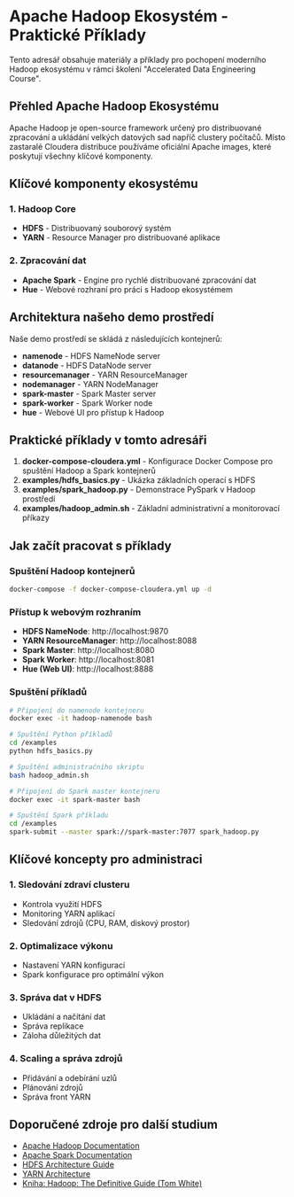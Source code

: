 # Apache Hadoop Ekosystém - Praktické Příklady

Tento adresář obsahuje materiály a příklady pro pochopení moderního Hadoop ekosystému v rámci školení "Accelerated Data Engineering Course".

## Přehled Apache Hadoop Ekosystému

Apache Hadoop je open-source framework určený pro distribuované zpracování a ukládání velkých datových sad napříč clustery počítačů. Místo zastaralé Cloudera distribuce používáme oficiální Apache images, které poskytují všechny klíčové komponenty.

## Klíčové komponenty ekosystému

### 1. Hadoop Core
- **HDFS** - Distribuovaný souborový systém
- **YARN** - Resource Manager pro distribuované aplikace

### 2. Zpracování dat
- **Apache Spark** - Engine pro rychlé distribuované zpracování dat
- **Hue** - Webové rozhraní pro práci s Hadoop ekosystémem

## Architektura našeho demo prostředí

Naše demo prostředí se skládá z následujících kontejnerů:
- **namenode** - HDFS NameNode server
- **datanode** - HDFS DataNode server
- **resourcemanager** - YARN ResourceManager
- **nodemanager** - YARN NodeManager
- **spark-master** - Spark Master server
- **spark-worker** - Spark Worker node
- **hue** - Webové UI pro přístup k Hadoop

## Praktické příklady v tomto adresáři

1. **docker-compose-cloudera.yml** - Konfigurace Docker Compose pro spuštění Hadoop a Spark kontejnerů
2. **examples/hdfs_basics.py** - Ukázka základních operací s HDFS
3. **examples/spark_hadoop.py** - Demonstrace PySpark v Hadoop prostředí
4. **examples/hadoop_admin.sh** - Základní administrativní a monitorovací příkazy

## Jak začít pracovat s příklady

### Spuštění Hadoop kontejnerů

```bash
docker-compose -f docker-compose-cloudera.yml up -d
```

### Přístup k webovým rozhraním

- **HDFS NameNode**: http://localhost:9870
- **YARN ResourceManager**: http://localhost:8088
- **Spark Master**: http://localhost:8080
- **Spark Worker**: http://localhost:8081
- **Hue (Web UI)**: http://localhost:8888

### Spuštění příkladů

```bash
# Připojení do namenode kontejneru
docker exec -it hadoop-namenode bash

# Spuštění Python příkladů
cd /examples
python hdfs_basics.py

# Spuštění administračního skriptu
bash hadoop_admin.sh

# Připojení do Spark master kontejneru
docker exec -it spark-master bash

# Spuštění Spark příkladu
cd /examples
spark-submit --master spark://spark-master:7077 spark_hadoop.py
```

## Klíčové koncepty pro administraci

### 1. Sledování zdraví clusteru
- Kontrola využití HDFS
- Monitoring YARN aplikací
- Sledování zdrojů (CPU, RAM, diskový prostor)

### 2. Optimalizace výkonu
- Nastavení YARN konfigurací
- Spark konfigurace pro optimální výkon

### 3. Správa dat v HDFS
- Ukládání a načítání dat
- Správa replikace
- Záloha důležitých dat

### 4. Scaling a správa zdrojů
- Přidávání a odebírání uzlů
- Plánování zdrojů 
- Správa front YARN

## Doporučené zdroje pro další studium

- [Apache Hadoop Documentation](https://hadoop.apache.org/docs/)
- [Apache Spark Documentation](https://spark.apache.org/docs/latest/)
- [HDFS Architecture Guide](https://hadoop.apache.org/docs/stable/hadoop-project-dist/hadoop-hdfs/HdfsDesign.html)
- [YARN Architecture](https://hadoop.apache.org/docs/stable/hadoop-yarn/hadoop-yarn-site/YARN.html)
- [Kniha: Hadoop: The Definitive Guide (Tom White)](https://www.oreilly.com/library/view/hadoop-the-definitive/9781491901687/) 